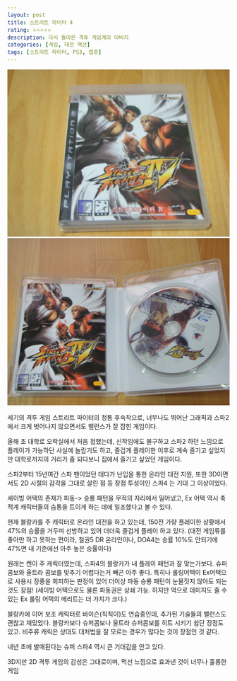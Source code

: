 ```yaml
---
layout: post
title: 스트리트 파이터 4
rating: ⭐️⭐️⭐️⭐️⭐️
description: 다시 돌아온 격투 게임계의 아버지
categories: [게임, 대전 액션]
tags: [스트리트 파이터, PS3, 캡콤]
---
```


![sf4](../../img/2009/sf4_01.jpg)
![sf4](../../img/2009/sf4_02.jpg)

세기의 격투 게임 스트리트 파이터의 정통 후속작으로, 너무나도 뛰어난 그래픽과 스파2에서 크게 벗어나지 않으면서도 밸런스가 잘 잡힌 게임이다.

올해 초 대학로 오락실에서 처음 접했는데, 신작임에도 불구하고 스파2 하던 느낌으로 플레이가 가능하단 사실에 놀랍기도 하고, 즐겁게 플레이한 이후로 계속 즐기고 싶었지만 대학로까지의 거리가 좀 되다보니 집에서 즐기고 싶었던 게임이다.

스파2부터 15년여간 스파 팬이었던 데다가 난입을 통한 온라인 대전 지원, 또한 3D이면서도 2D 시절의 감각을 그대로 살린 점 등 장점 투성이인 스파4 는 기대 그 이상이었다.

셰이빙 어택의 존재가 파동-> 승룡 패턴을 무적의 자리에서 밀어냈고, Ex 어택 역시 축적계 캐릭터들의 숨통을 트이게 하는 데에 일조했다고 볼 수 있다.

현재 블랑카를 주 캐릭터로 온라인 대전을 하고 있는데, 150전 가량 플레이한 상황에서 47%의 승률을 거두며 선방하고 있어 더더욱 즐겁게 플레이 하고 있다. (대전 게임류를 좋아만 하고 못하는 편이라, 철권5 DR 온라인이나, DOA4는 승률 10%도 안되기에 47%면 내 기준에선 아주 높은 승률이다)

원래는 켄이 주 캐릭터였는데, 스파4의 블랑카가 내 플레이 패턴과 잘 맞는가보다. 슈퍼 콤보와 울트라 콤보를 맞추기 어렵다는거 빼곤 아주 좋다. 특히나 롤링어택이 Ex어택으로 사용시 장풍을 회피하는 판정이 있어 더이상 파동 승룡 패턴이 눈물짓지 않아도 되는 것도 장점! (세이빙 어택으로도 물론 파동권은 상쇄 가능. 하지만 역으로 데미지도 줄 수 있는 Ex 롤링 어택의 메리트는 더 가치가 크다.)

블랑카에 이어 보조 캐릭터로 바이슨(칙칙이)도 연습중인데, 추가된 기술들의 밸런스도 괜찮고 재밌었다. 블랑카보다 슈퍼콤보나 울트라 슈퍼콤보를 히트 시키기 쉽단 장점도 있고. 비주류 캐릭은 상대도 대처법을 잘 모르는 경우가 많다는 것이 장점인 것 같다.

내년 초에 발매된다는 슈퍼 스파4 역시 큰 기대감을 안고 있다.

3D지만 2D 격투 게임의 감성은 그대로이며, 먹선 느낌으로 효과낸 것이 너무나 훌륭한 게임
